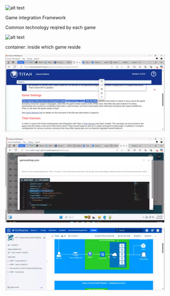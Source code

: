 ![alt text]({3B21F34A-B869-429F-AF0E-3485571A1BE8}.png)


Game integration Framework

Common technology reqired by each game

![alt text]({DB7840E5-D742-4B0C-BB0E-00504D8945D0}.png)

container: inside which game reside

![alt text](img/{98427F24-F428-4A0D-9504-9AF967CDF22D}.png)

![alt text](img/{43EE5BE7-7FB6-48E7-8B8C-7DCBCCD0193B}.png)

![alt text](img/{811DD613-70BE-44D9-B450-7016FC72F429}.png)

